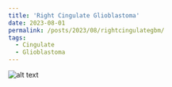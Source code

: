```yaml
---
title: 'Right Cingulate Glioblastoma'
date: 2023-08-01
permalink: /posts/2023/08/rightcingulategbm/
tags:
  - Cingulate
  - Glioblastoma
---
```


![alt text](https://lsainzvillalba.github.io/images/bio-photo-2.jpg)
